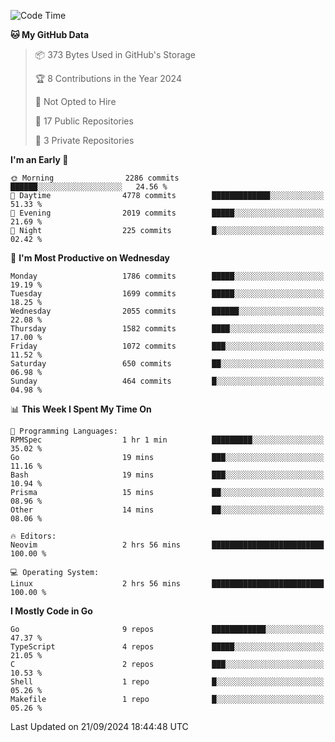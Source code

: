 <!--START_SECTION:waka-->
![Code Time](http://img.shields.io/badge/Code%20Time-869%20hrs%2015%20mins-blue)

**🐱 My GitHub Data** 

> 📦 373 Bytes Used in GitHub's Storage 
 > 
> 🏆 8 Contributions in the Year 2024
 > 
> 🚫 Not Opted to Hire
 > 
> 📜 17 Public Repositories 
 > 
> 🔑 3 Private Repositories 
 > 
**I'm an Early 🐤** 

```text
🌞 Morning                2286 commits        ██████░░░░░░░░░░░░░░░░░░░   24.56 % 
🌆 Daytime                4778 commits        █████████████░░░░░░░░░░░░   51.33 % 
🌃 Evening                2019 commits        █████░░░░░░░░░░░░░░░░░░░░   21.69 % 
🌙 Night                  225 commits         █░░░░░░░░░░░░░░░░░░░░░░░░   02.42 % 
```
📅 **I'm Most Productive on Wednesday** 

```text
Monday                   1786 commits        █████░░░░░░░░░░░░░░░░░░░░   19.19 % 
Tuesday                  1699 commits        █████░░░░░░░░░░░░░░░░░░░░   18.25 % 
Wednesday                2055 commits        ██████░░░░░░░░░░░░░░░░░░░   22.08 % 
Thursday                 1582 commits        ████░░░░░░░░░░░░░░░░░░░░░   17.00 % 
Friday                   1072 commits        ███░░░░░░░░░░░░░░░░░░░░░░   11.52 % 
Saturday                 650 commits         ██░░░░░░░░░░░░░░░░░░░░░░░   06.98 % 
Sunday                   464 commits         █░░░░░░░░░░░░░░░░░░░░░░░░   04.98 % 
```


📊 **This Week I Spent My Time On** 

```text
💬 Programming Languages: 
RPMSpec                  1 hr 1 min          █████████░░░░░░░░░░░░░░░░   35.02 % 
Go                       19 mins             ███░░░░░░░░░░░░░░░░░░░░░░   11.16 % 
Bash                     19 mins             ███░░░░░░░░░░░░░░░░░░░░░░   10.94 % 
Prisma                   15 mins             ██░░░░░░░░░░░░░░░░░░░░░░░   08.96 % 
Other                    14 mins             ██░░░░░░░░░░░░░░░░░░░░░░░   08.06 % 

🔥 Editors: 
Neovim                   2 hrs 56 mins       █████████████████████████   100.00 % 

💻 Operating System: 
Linux                    2 hrs 56 mins       █████████████████████████   100.00 % 
```

**I Mostly Code in Go** 

```text
Go                       9 repos             ████████████░░░░░░░░░░░░░   47.37 % 
TypeScript               4 repos             █████░░░░░░░░░░░░░░░░░░░░   21.05 % 
C                        2 repos             ███░░░░░░░░░░░░░░░░░░░░░░   10.53 % 
Shell                    1 repo              █░░░░░░░░░░░░░░░░░░░░░░░░   05.26 % 
Makefile                 1 repo              █░░░░░░░░░░░░░░░░░░░░░░░░   05.26 % 
```




 Last Updated on 21/09/2024 18:44:48 UTC
<!--END_SECTION:waka-->
